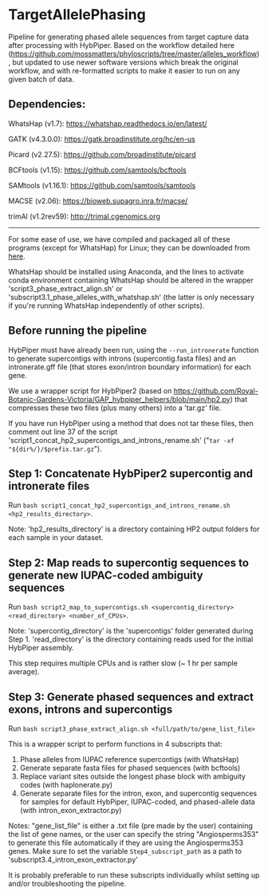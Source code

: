 # TargetAllelePhasing
Pipeline for generating phased allele sequences from target capture data after processing with HybPiper.
Based on the workflow detailed here (https://github.com/mossmatters/phyloscripts/tree/master/alleles_workflow), but updated to use newer software versions which break the original workflow, and with re-formatted scripts to make it easier to run on any given batch of data.

## Dependencies:
WhatsHap (v1.7): https://whatshap.readthedocs.io/en/latest/

GATK (v4.3.0.0): https://gatk.broadinstitute.org/hc/en-us

Picard (v2.27.5): https://github.com/broadinstitute/picard

BCFtools (v1.15): https://github.com/samtools/bcftools

SAMtools (v1.16.1): https://github.com/samtools/samtools

MACSE (v2.06): https://bioweb.supagro.inra.fr/macse/

trimAl (v1.2rev59): http://trimal.cgenomics.org

----------------------------------------------------
For some ease of use, we have compiled and packaged all of these programs (except for WhatsHap) for Linux; they can be downloaded from [here](https://melbourne.figshare.com/account/projects/165949/articles/22715506).

WhatsHap should be installed using Anaconda, and the lines to activate conda environment containing WhatsHap should be altered in the wrapper 'script3_phase_extract_align.sh' or 'subscript3.1_phase_alleles_with_whatshap.sh' (the latter is only necessary if you're running WhatsHap independently of other scripts).

## Before running the pipeline
HybPiper must have already been run, using the `--run_intronerate` function to generate supercontigs with introns (supercontig.fasta files) and an intronerate.gff file (that stores exon/intron boundary information) for each gene.

We use a wrapper script for HybPiper2 (based on https://github.com/Royal-Botanic-Gardens-Victoria/GAP_hybpiper_helpers/blob/main/hp2.py) that compresses these two files (plus many others) into a 'tar.gz' file.

If you have run HybPiper using a method that does not tar these files, then comment out line 37 of the script 'script1_concat_hp2_supercontigs_and_introns_rename.sh' ("`tar -xf "${dir%/}/$prefix.tar.gz`").

## Step 1: Concatenate HybPiper2 supercontig and intronerate files
Run `bash script1_concat_hp2_supercontigs_and_introns_rename.sh <hp2_results_directory>`. 

Note: 'hp2_results_directory' is a directory containing HP2 output folders for each sample in your dataset.

## Step 2: Map reads to supercontig sequences to generate new IUPAC-coded ambiguity sequences
Run `bash script2_map_to_supercontigs.sh <supercontig_directory> <read_directory> <number_of_CPUs>`.

Note: 'supercontig_directory' is the 'supercontigs' folder generated during Step 1. 'read_directory' is the directory containing reads used for the initial HybPiper assembly.

This step requires multiple CPUs and is rather slow (~ 1 hr per sample average).

## Step 3: Generate phased sequences and extract exons, introns and supercontigs
Run `bash script3_phase_extract_align.sh <full/path/to/gene_list_file>`

This is a wrapper script to perform functions in 4 subscripts that:
1. Phase alleles from IUPAC reference supercontigs (with WhatsHap)
2. Generate separate fasta files for phased sequences (with bcftools)
3. Replace variant sites outside the longest phase block with ambiguity codes (with haplonerate.py)
4. Generate separate files for the intron, exon, and supercontig sequences for samples for default HybPiper, IUPAC-coded, and phased-allele data (with intron_exon_extractor.py)

Notes: "gene_list_file" is either a .txt file (pre made by the user) containing the list of gene names, or the user can specify the string "Angiosperms353" to generate this file automatically if they are using the Angiosperms353 genes. Make sure to set the variable `Step4_subscript_path` as a path to 'subscript3.4_intron_exon_extractor.py'

It is probably preferable to run these subscripts individually whilst setting up and/or troubleshooting the pipeline.
